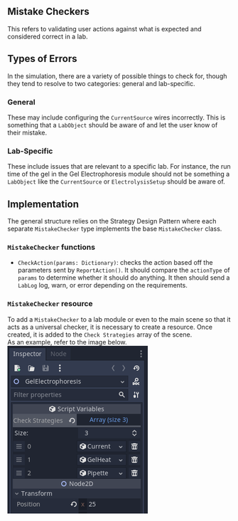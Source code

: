 ## Mistake Checkers
This refers to validating user actions against what is expected and considered correct in a lab.
## Types of Errors
In the simulation, there are a variety of possible things to check for, though they tend to resolve to two categories: general and lab-specific. 
### General
These may include configuring the `CurrentSource` wires incorrectly. This is something that a `LabObject` should be aware of and let the user know of their mistake.
### Lab-Specific
These include issues that are relevant to a specific lab. For instance, the run time of the gel in the Gel Electrophoresis module should not be something a `LabObject` like the `CurrentSource` or `ElectrolysisSetup` should be aware of.
## Implementation
The general structure relies on the Strategy Design Pattern where each separate `MistakeChecker` type implements the base `MistakeChecker` class.
### `MistakeChecker` functions
- `CheckAction(params: Dictionary)`: checks the action based off the parameters sent by `ReportAction()`. It should compare the `actionType` of `params` to determine whether it should do anything. It then should send a `LabLog` log, warn, or error depending on the requirements.
### `MistakeChecker` resource
To add a `MistakeChecker` to a lab module or even to the main scene so that it acts as a universal checker, it is necessary to create a resource. Once created, it is added to the `Check Strategies` array of the scene. <br>
As an example, refer to the image below. <br>
![image](./images/Example_CheckStrategies.png)